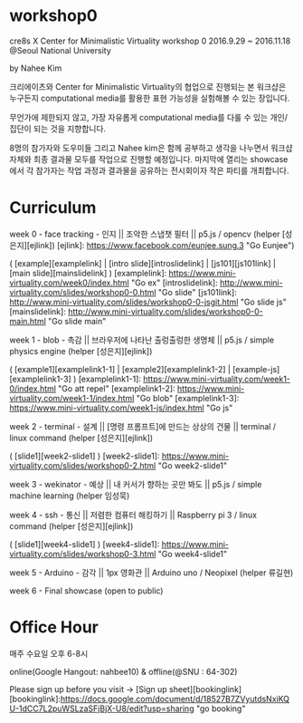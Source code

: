 # workshop0
cre8s X Center for Minimalistic Virtuality workshop 0
2016.9.29 ~ 2016.11.18
@Seoul National University

by Nahee Kim

크리에이츠와 Center for Minimalistic Virtuality의 협업으로 진행되는 본 워크샵은 누구든지 computational media를 활용한 표현 가능성을 실험해볼 수 있는 장입니다.

무언가에 제한되지 않고, 가장 자유롭게 computational media를 다룰 수 있는 개인/집단이 되는 것을 지향합니다.



8명의 참가자와 도우미들 그리고 Nahee kim은 함께 공부하고 생각을 나누면서 워크샵 자체와 최종 결과물 모두를 작업으로 진행할 예정입니다. 마지막에 열리는 showcase에서 각 참가자는 작업 과정과 결과물을 공유하는 전시회이자 작은 파티를 개최합니다.


# Curriculum

week 0 - face tracking - 인지 || 조악한 스냅챗 필터 || p5.js / opencv (helper [성은지][ejlink])
[ejlink]: https://www.facebook.com/eunjee.sung.3 "Go Eunjee")

( [example][examplelink] | [intro slide][introslidelink] | [js101][js101link] | [main slide][mainslidelink] )
[examplelink]: https://www.mini-virtuality.com/week0/index.html "Go ex"
[introslidelink]: http://www.mini-virtuality.com/slides/workshop0-0.html "Go slide"
[js101link]: http://www.mini-virtuality.com/slides/workshop0-0-jsgit.html "Go slide js"
[mainslidelink]: http://www.mini-virtuality.com/slides/workshop0-0-main.html "Go slide main"


week 1 - blob - 촉감 || 브라우저에 나타난 출렁출렁한 생명체 || p5.js / simple physics engine (helper [성은지][ejlink])

( [example1][examplelink1-1] | [example2][examplelink1-2] | [example-js][examplelink1-3] )
[examplelink1-1]: https://www.mini-virtuality.com/week1-0/index.html "Go att repel"
[examplelink1-2]: https://www.mini-virtuality.com/week1-1/index.html "Go blob"
[examplelink1-3]: https://www.mini-virtuality.com/week1-js/index.html "Go js"

week 2 - terminal - 설계 || [명령 프롬프트]에 만드는 상상의 건물  || terminal / linux command (helper [성은지][ejlink])

( [slide1][week2-slide1] )
[week2-slide1]: https://www.mini-virtuality.com/slides/workshop0-2.html "Go week2-slide1"

week 3 - wekinator - 예상 || 내 커서가 향하는 곳만 봐도 || p5.js / simple machine learning (helper 임성묵)

week 4 - ssh - 통신 || 저렴한 컴퓨터 해킹하기 || Raspberry pi 3 / linux command  (helper [성은지][ejlink])

( [slide1][week4-slide1] )
[week4-slide1]: https://www.mini-virtuality.com/slides/workshop0-3.html "Go week4-slide1"

week 5 - Arduino - 감각 || 1px 영화관 || Arduino uno / Neopixel (helper 류길현)

week 6 - Final showcase (open to public)


# Office Hour

매주 수요일 오후 6-8시

online(Google Hangout: nahbee10) & offline(@SNU : 64-302)

Please sign up before you visit -> [Sign up sheet][bookinglink]
[bookinglink]:https://docs.google.com/document/d/18527B7ZVyutdsNxiKQU-1dCC7L2puWSLzaSFjBjX-U8/edit?usp=sharing "go booking"
